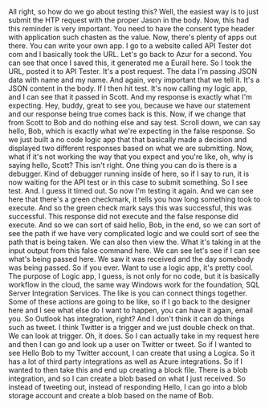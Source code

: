 All right, so how do we go about testing this?
Well, the easiest way is to just submit the HTP request with the proper Jason in the body.
Now, this had this reminder is very important.
You need to have the consent type header with application such chasten as the value.
Now, there's plenty of apps out there.
You can write your own app.
I go to a website called API Tester dot com and I basically took the URL.
Let's go back to Azur for a second.
You can see that once I saved this, it generated me a Eurail here.
So I took the URL, posted it to API Tester.
It's a post request.
The data I'm passing JSON data with name and my name.
And again, very important that we tell it.
It's a JSON content in the body.
If I then hit test.
It's now calling my logic app, and I can see that it passed in Scott.
And my response is exactly what I'm expecting.
Hey, buddy, great to see you, because we have our statement and our response being true comes back
is this.
Now, if we change that from Scott to Bob and do nothing else and say test.
Scroll down, we can say hello, Bob, which is exactly what we're expecting in the false response.
So we just built a no code logic app that that basically made a decision and displayed two different
responses based on what we are submitting.
Now, what if it's not working the way that you expect and you're like, oh, why is saying hello,
Scott?
This isn't right.
One thing you can do is there is a debugger.
Kind of debugger running inside of here, so if I say to run, it is now waiting for the API test or
in this case to submit something.
So I see test.
And.
I guess it timed out.
So now I'm testing it again.
And we can see here that there's a green checkmark, it tells you how long something took to execute.
And so the green check mark says this was successful, this was successful.
This response did not execute and the false response did execute.
And so we can sort of said hello, Bob, in the end, so we can sort of see the path if we have very
complicated logic and we could sort of see the path that is being taken.
We can also then view the.
What it's taking in at the input output from this false command here.
We can see let's see if I can see what's being passed here.
We saw it was received and the day somebody was being passed.
So if you ever.
Want to use a logic app, it's pretty cool.
The purpose of Logic app, I guess, is not only for no code, but it is basically workflow in the cloud,
the same way Windows work for the foundation, SQL Server Integration Services.
The like is you can connect things together.
Some of these actions are going to be like, so if I go back to the designer here and I see what else
do I want to happen, you can have it again, email you.
So Outlook has integration, right?
And I don't think it can do things such as tweet.
I think Twitter is a trigger and we just double check on that.
We can look at trigger.
Oh, it does.
So I can actually take in my request here and then I can go and look up a user on Twitter or tweet.
So if I wanted to see Hello Bob to my Twitter account, I can create that using a Logica.
So it has a lot of third party integrations as well as Azure integrations.
So if I wanted to then take this and end up creating a block file.
There is a blob integration, and so I can create a blob based on what I just received.
So instead of tweeting out, instead of responding Hello, I can go into a blob storage account and
create a blob based on the name of Bob.
